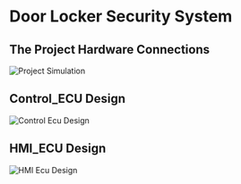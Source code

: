 # Door Locker Security System

## The Project Hardware Connections
![Project Simulation](https://github.com/M0hammedSaeed/Door-Locker-Security-System-Project/assets/114070625/b242468e-29d5-44de-ae92-fdcbc25f64a7)

## Control_ECU Design
![Control Ecu Design](https://github.com/M0hammedSaeed/Door-Locker-Security-System-Project/assets/114070625/619d0571-49c4-409d-ba45-eb7ff272ebc9)

## HMI_ECU Design
![HMI  Ecu Design](https://github.com/M0hammedSaeed/Door-Locker-Security-System-Project/assets/114070625/6fe90c48-17c3-452b-8e45-5017565ec80c)

